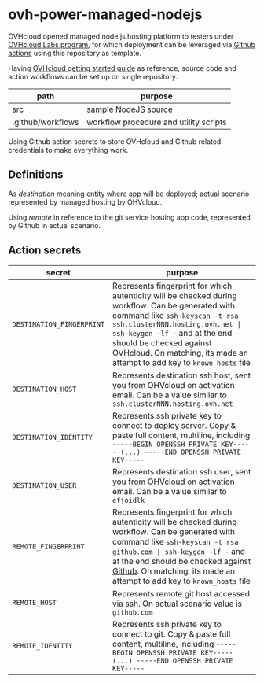 # ovh-power-managed-nodejs

OVHcloud opened managed node.js hosting platform to testers under 
[OVHcloud Labs program](https://labs.ovh.com/managed-nodejs), for which deployment can be leveraged via [Github actions](https://github.com/features/actions) using this repository as template.

Having [OVHcloud getting started guide](https://docs.ovh.com/gb/en/web-power/getting-started-with-power-web-hosting/) as reference, source code and action workflows can be set up on single repository.

path | purpose
--- | ---
src | sample NodeJS source
.github/workflows | workflow procedure and utility scripts

Using Github action secrets to store OVHcloud and Github related credentials to make everything work.

## Definitions

As *destination* meaning entity where app will be deployed; actual scenario represented by managed hosting by OHVcloud.

Using *remote* in reference to the git service hosting app code, represented by Github in actual scenario. 

## Action secrets

secret | purpose
--- | ---
`DESTINATION_FINGERPRINT` | Represents fingerprint for which autenticity will be checked during workflow. Can be generated with command like `ssh-keyscan -t rsa ssh.clusterNNN.hosting.ovh.net \| ssh-keygen -lf -` and at the end should be checked against OVHcloud. On matching, its made an attempt to add key to `known_hosts` file
`DESTINATION_HOST` | Represents destination ssh host, sent you from OHVcloud on activation email. Can be a value similar to `ssh.clusterNNN.hosting.ovh.net`
`DESTINATION_IDENTITY` | Represents ssh private key to connect to deploy server. Copy & paste full content, multiline, including `-----BEGIN OPENSSH PRIVATE KEY----- (...) -----END OPENSSH PRIVATE KEY-----`
`DESTINATION_USER` | Represents destination ssh user, sent you from OHVcloud on activation email. Can be a value similar to `efjoidlk`
`REMOTE_FINGERPRINT` | Represents fingerprint for which autenticity will be checked during workflow. Can be generated with command like `ssh-keyscan -t rsa github.com \| ssh-keygen -lf -` and at the end should be checked against [Github](https://docs.github.com/en/authentication/connecting-to-github-with-ssh/testing-your-ssh-connection). On matching, its made an attempt to add key to `known_hosts` file
`REMOTE_HOST` | Represents remote git host accessed via ssh. On actual scenario value is `github.com`
`REMOTE_IDENTITY` | Represents ssh private key to connect to git. Copy & paste full content, multiline, including `-----BEGIN OPENSSH PRIVATE KEY----- (...) -----END OPENSSH PRIVATE KEY-----`
